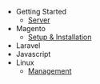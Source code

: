 - Getting Started
    - [Server](/welcome)
- Magento
    - [Setup & Installation](/magento)
- Laravel
- Javascript
- Linux
    - [Management](/linux)
  